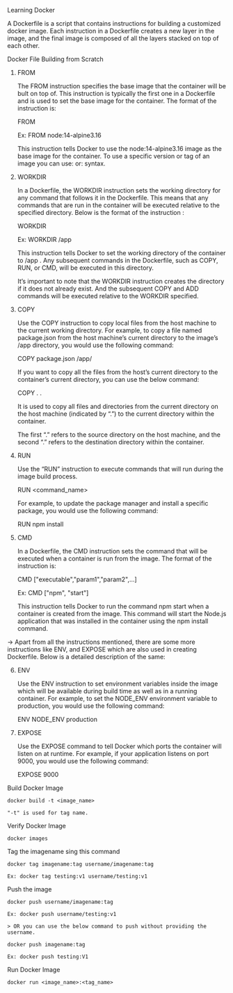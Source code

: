 Learning Docker

A Dockerfile is a script that contains instructions for building a customized docker image. Each instruction in a Dockerfile creates a new layer in the image, and the final image is composed of all the layers stacked on top of each other.

Docker File Building from Scratch

1. FROM

    The FROM instruction specifies the base image that the container will be bult on top of. This instruction is typically the first one in a Dockerfile and is used to set the base image for the container. The format of the instruction is:

    FROM <image>

    Ex: FROM node:14-alpine3.16

    This instruction tells Docker to use the node:14-alpine3.16 image as the base image for the container. To use a specific version or tag of an image you can use:<version> or:<tag> syntax.

2. WORKDIR

    In a Dockerfile, the WORKDIR instruction sets the working directory for any command that follows it in the Dockerfile. This means that any commands that are run in the container will be executed relative to the specified directory. Below is the format of the instruction :

    WORKDIR <directory>

    Ex: WORKDIR /app

    This instruction tells Docker to set the working directory of the container to /app . Any subsequent commands in the Dockerfile, such as COPY, RUN, or CMD, will be executed in this directory.

    It’s important to note that the WORKDIR instruction creates the directory if it does not already exist. And the subsequent COPY and ADD commands will be executed relative to the WORKDIR specified.

3. COPY

    Use the COPY instruction to copy local files from the host machine to the current working directory. For example, to copy a file named package.json from the host machine’s current directory to the image’s /app directory, you would use the following command:

    COPY package.json /app/

    If you want to copy all the files from the host’s current directory to the container’s current directory, you can use the below command:

    COPY . .

    It is used to copy all files and directories from the current directory on the host machine (indicated by “.”) to the current directory within the container.

    The first “.” refers to the source directory on the host machine, and the second “.” refers to the destination directory within the container.


4. RUN

    Use the “RUN” instruction to execute commands that will run during the image build process.

    RUN <command_name>

    For example, to update the package manager and install a specific package, you would use the following command:

    RUN npm install

5. CMD

    In a Dockerfile, the CMD instruction sets the command that will be executed when a container is run from the image. The format of the instruction is:

    CMD ["executable","param1","param2",...]

    Ex: CMD ["npm", "start"]

    This instruction tells Docker to run the command npm start when a container is created from the image. This command will start the Node.js application that was installed in the container using the npm install command.


-> Apart from all the instructions mentioned, there are some more instructions like ENV, and EXPOSE which are also used in creating Dockerfile. Below is a detailed description of the same:

6. ENV

    Use the ENV instruction to set environment variables inside the image which will be available during build time as well as in a running container. For example, to set the NODE_ENV environment variable to production, you would use the following command:

    ENV NODE_ENV production

7. EXPOSE

    Use the EXPOSE command to tell Docker which ports the container will listen on at runtime. For example, if your application listens on port 9000, you would use the following command:

    EXPOSE 9000

Build Docker Image

    docker build -t <image_name>

    "-t" is used for tag name.

Verify Docker Image

    docker images

Tag the imagename sing this command

    docker tag imagename:tag username/imagename:tag

    Ex: docker tag testing:v1 username/testing:v1

Push the image

    docker push username/imagename:tag

    Ex: docker push username/testing:v1

    > OR you can use the below command to push without providing the username.

    docker push imagename:tag

    Ex: docker push testing:V1

Run Docker Image

    docker run <image_name>:<tag_name>












